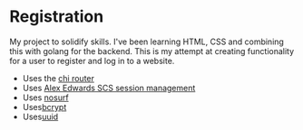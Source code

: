 # Registration

My project to solidify skills. I've been learning HTML, CSS and combining this with golang for the backend. This is my attempt at creating  functionality for a user to register and log in to a website. 

- Uses the [chi router](https://github.com/go-chi/chi)
- Uses [Alex Edwards SCS session management](https://github.com/alexedwards/scs/v2)
- Uses [nosurf](https://github.com/justinas/nosurf)
- Uses[bcrypt](golang.org/x/crypto/bcrypt)
- Uses[uuid](github.com/satori/go.uuid)